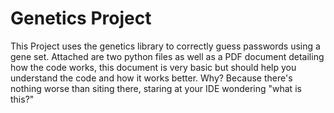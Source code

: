 # Genetics Project
This Project uses the genetics library to correctly guess passwords using a gene set. Attached are two python files as well as a PDF document detailing how the code works, this document is very basic but should help you understand the code and how it works better. Why? Because there's nothing worse than siting there, staring at your IDE wondering "what is this?"
